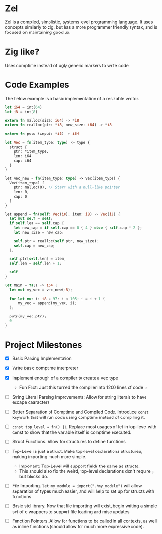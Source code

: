 # Zel
Zel is a compiled, simplistic, systems level programming language.
It uses concepts similarly to zig, but has a more programmer friendly syntax, and is focused on maintaining good ux.

# Zig like?
Uses comptime instead of ugly generic markers to write code

# Code Examples
The below example is a basic implementation of a resizable vector.
```rust
let i64 = int(64)
let i8 = int(8)

extern fn malloc(size: i64) -> *i8
extern fn realloc(ptr: *i8, new_size: i64) -> *i8

extern fn puts (input: *i8) -> i64

let Vec = fn(item_type: type) -> type {
  struct {
    ptr: *item_type,
    len: i64,
    cap: i64
  }
}

let vec_new = fn(item_type: type) -> Vec(item_type) {
  Vec(item_type) [
    ptr: malloc(0), // Start with a null-like pointer
    len: 0,
    cap: 0
  ]
}

let append = fn(self: Vec(i8), item: i8) -> Vec(i8) {
  let mut self = self;
  if self.len == self.cap {
    let new_cap = if self.cap == 0 { 4 } else { self.cap * 2 };
    let new_size = new_cap;

    self.ptr = realloc(self.ptr, new_size);
    self.cap = new_cap;
  };

  self.ptr[self.len] = item;
  self.len = self.len + 1;

  self
}

let main = fn() -> i64 {
  let mut my_vec = vec_new(i8);

  for let mut i: i8 = 97; i < 105; i = i + 1 {
      my_vec = append(my_vec, i);
  };

  puts(my_vec.ptr);
  0
}
```

# Project Milestones
- [x] Basic Parsing Implementation
- [x] Write basic comptime interpreter
- [x] Implement enough of a compiler to create a vec type
  - Fun Fact: Just this turned the compiler into 1200 lines of code :)

- [ ] String Literal Parsing Improvements: Allow for string literals to have escape characters
- [ ] Better Separation of Comptime and Compiled Code. Introduce `const` keywork that will run code using comptime instead of compiling it.
- [ ] `const top_level = fn() {}`, Replace most usages of let in top-level with const to show that the variable itself is comptime executed.

- [ ] Struct Functions. Allow for structures to define functions 
- [ ] Top-Level is just a struct. Make top-level declarations structures, making importing much more simple.
  - Important: Top-Level will support fields the same as structs.
  - This should also fix the weird, top-level declarations don't require `;` but blocks do.
  
- [ ] File Importing. `let my_module = import("./my_module")` will allow separation of types much easier, and will help to set up for structs with functions
- [ ] Basic std library. Now that file importing will exist, begin writing a simple set of c wrappers to support file loading and misc updates.

- [ ] Function Pointers. Allow for functions to be called in all contexts, as well as inline functions (should allow for much more expressive code).
